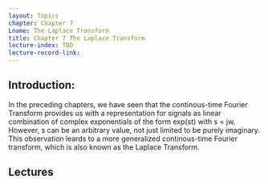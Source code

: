```yaml
---
layout: Topics
chapter: Chapter 7
Lname: The Laplace Transform
title: Chapter 7 The Laplace Transform
lecture-index: TBD
lecture-record-link: 
---
```

## Introduction: 
In the preceding chapters, we have seen that the continous-time Fourier Transform provides us with a representation for signals as linear combination of complex exponentials of the form exp(st) with s = jw. However, s can be an arbitrary value, not just limited to be purely imaginary. This observation leards to a more generalized continous-time Fourier transform, which is also known as the Laplace Transform.

## Lectures
